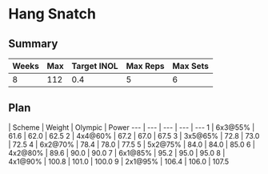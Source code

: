 # Hang Snatch

## Summary

Weeks | Max | Target INOL | Max Reps | Max Sets
--- | --- | --- | --- | ---
8 | 112 | 0.4 | 5 | 6

## Plan

 | Scheme | Weight | Olympic | Power
--- | --- | --- | --- | ---
1 | 6x3@55% | 61.6 | 62.0 | 62.5
2 | 4x4@60% | 67.2 | 67.0 | 67.5
3 | 3x5@65% | 72.8 | 73.0 | 72.5
4 | 6x2@70% | 78.4 | 78.0 | 77.5
5 | 5x2@75% | 84.0 | 84.0 | 85.0
6 | 4x2@80% | 89.6 | 90.0 | 90.0
7 | 6x1@85% | 95.2 | 95.0 | 95.0
8 | 4x1@90% | 100.8 | 101.0 | 100.0
9 | 2x1@95% | 106.4 | 106.0 | 107.5

